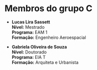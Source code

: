 # Membros do grupo C

- **Lucas Lira Sassett**  
  **Nível:** Mestrado  
  **Programa:** EAM 1  
  **Formação:** Engenheiro Aeroespacial  

- **Gabriela Oliveira de Souza**  
  **Nível:** Doutorado  
  **Programa:** EIA T  
  **Formação:** Arquiteta e Urbanista  
